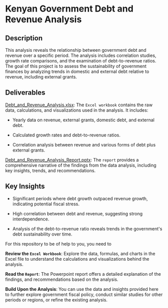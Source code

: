 # Kenyan Government Debt and Revenue Analysis 
## Description

This analysis reveals the relationship between government debt and revenue over a specific period. The analysis includes correlation studies, growth rate comparisons, and the examination of debt-to-revenue ratios. The goal of this project is to assess the sustainability of government finances by analyzing trends in domestic and external debt relative to revenue, including external grants.

## Deliverables

[Debt_and_Revenue_Analysis.xlsx](Workbook.xlsx): The `Excel workbook` contains the raw data, calculations, and visualizations used in the analysis. It includes:
- Yearly data on revenue, external grants, domestic debt, and external debt.

- Calculated growth rates and debt-to-revenue ratios.

- Correlation analysis between revenue and various forms of debt plus external grants.

[Debt_and_Revenue_Analysis_Report.pptx](Report.pptx): The `report` provides a comprehensive narrative of the findings from the data analysis, including key insights, trends, and recommendations. 

## Key Insights

- Significant periods where debt growth outpaced revenue growth, indicating potential fiscal stress.

- High correlation between debt and revenue, suggesting strong interdependence.

- Analysis of the debt-to-revenue ratio reveals trends in the government's debt sustainability over time.

For this repository to be of help to you, you need to

**Review the `Excel Workbook`**: Explore the data, formulas, and charts in the Excel file to understand the calculations and visualizations behind the analysis.

**Read the `Report`**: The Powerpoint report offers a detailed explanation of the findings, and recommendations based on the analysis.

**Build Upon the Analysis**: You can use the data and insights provided here to further explore government fiscal policy, conduct similar studies for other periods or regions, or refine the existing analysis.
